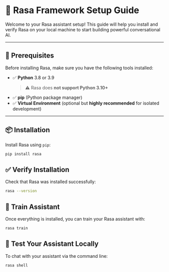 # 🤖 Rasa Framework Setup Guide

Welcome to your Rasa assistant setup! This guide will help you install and verify Rasa on your local machine to start building powerful conversational AI.

---

## 🚀 Prerequisites

Before installing Rasa, make sure you have the following tools installed:

- ✅ **Python** 3.8 or 3.9  
  > ⚠️ Rasa does **not support Python 3.10+**
- ✅ **pip** (Python package manager)
- ✅ **Virtual Environment** (optional but **highly recommended** for isolated development)

---

## 📦 Installation

Install Rasa using `pip`:

```bash
pip install rasa
```
## ✅ Verify Installation

Check that Rasa was installed successfully:

```bash
rasa --version
```
## 🧠 Train Assistant

Once everything is installed, you can train your Rasa assistant with:

```bash
rasa train
```
## 💬 Test Your Assistant Locally

To chat with your assistant via the command line:

```bash
rasa shell
```
